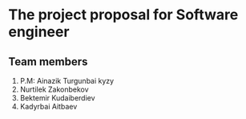 # The project proposal for Software engineer
 ## Team members ##
 1. P.M: Ainazik Turgunbai kyzy
 2. Nurtilek Zakonbekov
 3. Bektemir Kudaiberdiev
 4. Kadyrbai Aitbaev
 
